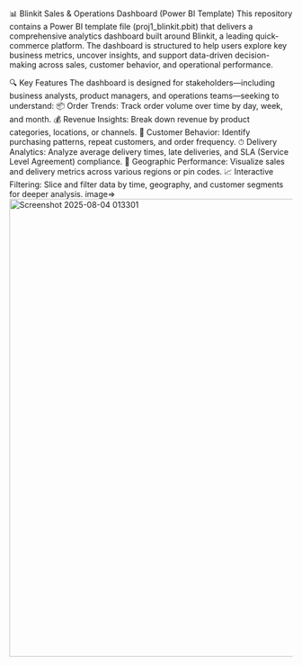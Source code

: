 📊 Blinkit Sales & Operations Dashboard (Power BI Template)
This repository contains a Power BI template file (proj1_blinkit.pbit) that delivers a comprehensive analytics dashboard built around Blinkit, a leading quick-commerce platform. The dashboard is structured to help users explore key business metrics, uncover insights, and support data-driven decision-making across sales, customer behavior, and operational performance.

🔍 Key Features
The dashboard is designed for stakeholders—including business analysts, product managers, and operations teams—seeking to understand:
📦 Order Trends: Track order volume over time by day, week, and month.
💰 Revenue Insights: Break down revenue by product categories, locations, or channels.
🛒 Customer Behavior: Identify purchasing patterns, repeat customers, and order frequency.
⏱ Delivery Analytics: Analyze average delivery times, late deliveries, and SLA (Service Level Agreement) compliance.
📍 Geographic Performance: Visualize sales and delivery metrics across various regions or pin codes.
📈 Interactive Filtering: Slice and filter data by time, geography, and customer segments for deeper analysis.
image=><img width="1270" height="814" alt="Screenshot 2025-08-04 013301" src="https://github.com/user-attachments/assets/1a29847a-41cc-4800-8536-b7856bda67bc" />

